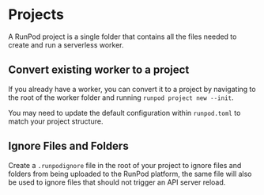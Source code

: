 # Projects

A RunPod project is a single folder that contains all the files needed to create and run a serverless worker.

## Convert existing worker to a project

If you already have a worker, you can convert it to a project by navigating to the root of the worker folder and running `runpod project new --init`.

You may need to update the default configuration within `runpod.toml` to match your project structure.

## Ignore Files and Folders

Create a `.runpodignore` file in the root of your project to ignore files and folders from being uploaded to the RunPod platform, the same file will also be used to ignore files that should not trigger an API server reload.
